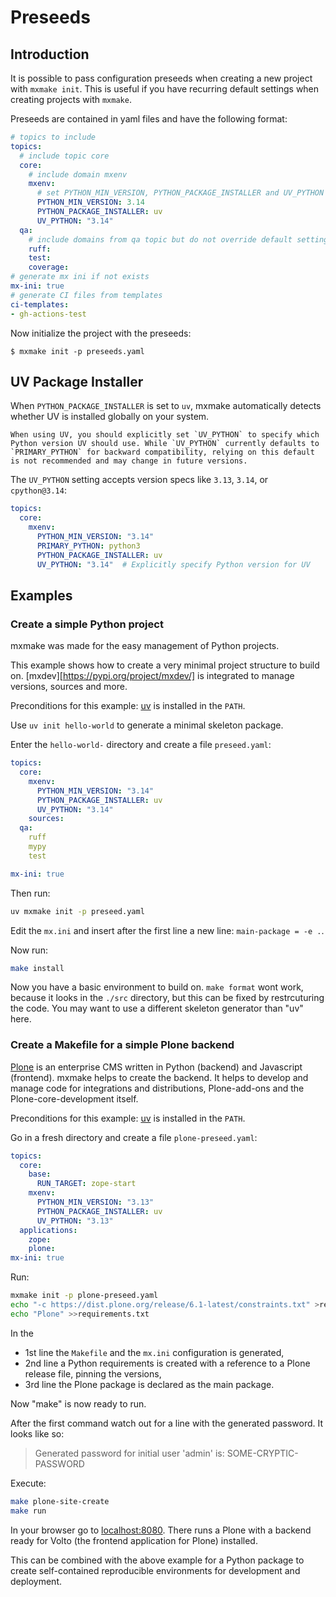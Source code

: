 # Preseeds

## Introduction

It is possible to pass configuration preseeds when creating a new project
with `mxmake init`. This is useful if you have recurring default settings
when creating projects with `mxmake`.

Preseeds are contained in yaml files and have the following format:

```yaml
# topics to include
topics:
  # include topic core
  core:
    # include domain mxenv
    mxenv:
      # set PYTHON_MIN_VERSION, PYTHON_PACKAGE_INSTALLER and UV_PYTHON
      PYTHON_MIN_VERSION: 3.14
      PYTHON_PACKAGE_INSTALLER: uv
      UV_PYTHON: "3.14"
  qa:
    # include domains from qa topic but do not override default settings
    ruff:
    test:
    coverage:
# generate mx ini if not exists
mx-ini: true
# generate CI files from templates
ci-templates:
- gh-actions-test
```

Now initialize the project with the preseeds:

```shell
$ mxmake init -p preseeds.yaml
```

## UV Package Installer

When `PYTHON_PACKAGE_INSTALLER` is set to `uv`, mxmake automatically detects whether UV is installed globally on your system.

```{important}
When using UV, you should explicitly set `UV_PYTHON` to specify which Python version UV should use. While `UV_PYTHON` currently defaults to `PRIMARY_PYTHON` for backward compatibility, relying on this default is not recommended and may change in future versions.
```

The `UV_PYTHON` setting accepts version specs like `3.13`, `3.14`, or `cpython@3.14`:

```yaml
topics:
  core:
    mxenv:
      PYTHON_MIN_VERSION: "3.14"
      PRIMARY_PYTHON: python3
      PYTHON_PACKAGE_INSTALLER: uv
      UV_PYTHON: "3.14"  # Explicitly specify Python version for UV
```

## Examples

### Create a simple Python project

mxmake was made for the easy management of Python projects.

This example shows how to create a very minimal project structure to build on.
[mxdev][https://pypi.org/project/mxdev/] is integrated to manage versions, sources and more.

Preconditions for this example:
[uv](https://docs.astral.sh/uv/) is installed in the `PATH`.

Use `uv init hello-world` to generate a minimal skeleton package.

Enter the `hello-world-` directory and create a file `preseed.yaml`:

```yaml
topics:
  core:
    mxenv:
      PYTHON_MIN_VERSION: "3.14"
      PYTHON_PACKAGE_INSTALLER: uv
      UV_PYTHON: "3.14"
    sources:
  qa:
    ruff
    mypy
    test

mx-ini: true
```

Then run:

```bash
uv mxmake init -p preseed.yaml
```

Edit the `mx.ini` and insert after the first line a new line: `main-package = -e .`.

Now run:
```bash
make install
```

Now you have a basic environment to build on.
`make format` wont work, because it looks in the `./src` directory, but this can be fixed by restrcuturing the code.
You may want to use a different skeleton generator than "uv" here.


### Create a Makefile for a simple Plone backend

[Plone](https://plone.org) is an enterprise CMS written in Python (backend) and Javascript (frontend).
mxmake helps to create the backend.
It helps to develop and manage code for integrations and distributions, Plone-add-ons and the Plone-core-development itself.

Preconditions for this example:
[uv](https://docs.astral.sh/uv/) is installed in the `PATH`.

Go in a fresh directory and create a file `plone-preseed.yaml`:

```yaml
topics:
  core:
    base:
      RUN_TARGET: zope-start
    mxenv:
      PYTHON_MIN_VERSION: "3.13"
      PYTHON_PACKAGE_INSTALLER: uv
      UV_PYTHON: "3.13"
  applications:
    zope:
    plone:
mx-ini: true
```

Run:
```bash
mxmake init -p plone-preseed.yaml
echo "-c https://dist.plone.org/release/6.1-latest/constraints.txt" >requirements.txt
echo "Plone" >>requirements.txt
```

In the
- 1st line the `Makefile` and the `mx.ini` configuration is generated,
- 2nd line a Python requirements is created with a reference to a Plone release file, pinning the versions,
- 3rd line the Plone package is declared as the main package.

Now "make" is now ready to run.

After the first command watch out for a line with the generated password.
It looks like so:

> Generated password for initial user 'admin' is: SOME-CRYPTIC-PASSWORD

Execute:

```bash
make plone-site-create
make run
```

In your browser go to [localhost:8080](http://localhost:8080).
There runs a Plone with a backend ready for Volto (the frontend application for Plone) installed.

This can be combined with the above example for a Python package to create self-contained reproducible environments for development and deployment.
